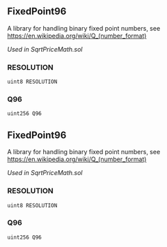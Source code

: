 
## FixedPoint96

A library for handling binary fixed point numbers, see https://en.wikipedia.org/wiki/Q_(number_format)

_Used in SqrtPriceMath.sol_

### RESOLUTION

```solidity
uint8 RESOLUTION
```

### Q96

```solidity
uint256 Q96
```

## FixedPoint96

A library for handling binary fixed point numbers, see https://en.wikipedia.org/wiki/Q_(number_format)

_Used in SqrtPriceMath.sol_

### RESOLUTION

```solidity
uint8 RESOLUTION
```

### Q96

```solidity
uint256 Q96
```

